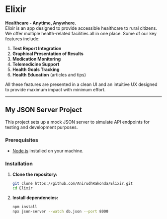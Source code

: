 # Elixir

**Healthcare - Anytime, Anywhere.**  
Elixir is an app designed to provide accessible healthcare to rural citizens. We offer multiple health-related facilities all in one place. Some of our key features include:

1. **Test Report Integration**
2. **Graphical Presentation of Results**
3. **Medication Monitoring**
4. **Telemedicine Support**
5. **Health Goals Tracking**
6. **Health Education** (articles and tips)

All these features are presented in a clean UI and an intuitive UX designed to provide maximum impact with minimum effort.

---

## My JSON Server Project

This project sets up a mock JSON server to simulate API endpoints for testing and development purposes.

### Prerequisites

- [Node.js](https://nodejs.org/) installed on your machine.

### Installation

1. **Clone the repository:**
   ```bash
   git clone https://github.com/AnirudhRakonda/Elixir.git
   cd Elixir
2. **Install dependencies:**
   ```bash
   npm install
   npx json-server --watch db.json --port 8000


